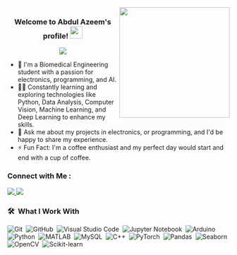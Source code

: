 
<img width="250" align="right" src="https://c.tenor.com/_DOBjnGspYAAAAAM/code-coding.gif">

<h3 align="center">
  Welcome to Abdul Azeem's profile!
  <img src="https://media.giphy.com/media/hvRJCLFzcasrR4ia7z/giphy.gif" width="28">
</h3>

<!-- Typing SVG by DenverCoder1 - https://github.com/DenverCoder1/readme-typing-svg -->
<p align="center">
  <a href="https://github.com/DenverCoder1/readme-typing-svg"><img src="https://readme-typing-svg.herokuapp.com/?lines=AI%20Enthusiast;Always%20learning%20new%20things&font=Fira%20Code&center=true&width=440&height=45&color=f75c7e&vCenter=true&size=22"></a>
</p>



- 🏢 I'm a Biomedical Engineering student with a passion for electronics, programming, and AI.  
- 👨‍💻 Constantly learning and exploring technologies like Python, Data Analysis, Computer Vision, Machine Learning, and Deep Learning to enhance my skills.  
- 💬 Ask me about my projects in electronics, or programming, and I'd be happy to share my experience.  
- ⚡ Fun Fact: I'm a coffee enthusiast and my perfect day would start and end with a cup of coffee.


### Connect with Me :

<a href="https://linkedin.com/in/abdul-azeem-lotfy-elsharkawy-aa42b6290/" target="_blank">
    <img src="https://img.shields.io/badge/-Abdul%20Azeem%20El--Sharkawy-0077B5?style=for-the-badge&logo=LinkedIn&logoColor=white"/>
</a>
<a href="https://t.me/Azema_ElSharkawy" target="_blank">
    <img src="https://img.shields.io/badge/-Abdul%20Azeem%20El--Sharkawy-0077B5?style=for-the-badge&logo=Telegram&logoColor=white"/>
</a>


### 🛠 &nbsp;What I Work With

![Git](https://img.shields.io/badge/-Git-05122A?style=flat&logo=git)&nbsp;
![GitHub](https://img.shields.io/badge/-GitHub-05122A?style=flat&logo=github)&nbsp;
![Visual Studio Code](https://img.shields.io/badge/-Visual%20Studio%20Code-05122A?style=flat&logo=visual-studio-code&logoColor=007ACC)&nbsp;
![Jupyter Notebook](https://img.shields.io/badge/Jupyter%20Notebook-F37626?style=flat-square&logo=jupyter&logoColor=white)&nbsp;
![Arduino](https://img.shields.io/badge/-Arduino-05122A?style=flat&logo=arduino&logoColor=00979D)&nbsp;
![Python](https://img.shields.io/badge/-Python-05122A?style=flat&logo=python)&nbsp;
![MATLAB](https://img.shields.io/badge/-MATLAB-05122A?style=flat&logo=mathworks)&nbsp;
![MySQL](https://img.shields.io/badge/-MySQL-05122A?style=flat&logo=mysql&logoColor=4479A1)&nbsp;
![C++](https://img.shields.io/badge/-C++-05122A?style=flat&logo=c%2B%2B&logoColor=00599C)&nbsp;
![PyTorch](https://img.shields.io/badge/-PyTorch-05122A?style=flat&logo=pytorch)&nbsp;
![Pandas](https://img.shields.io/badge/-Pandas-05122A?style=flat&logo=pandas&logoColor=150458)&nbsp;
![Seaborn](https://img.shields.io/badge/-Seaborn-05122A?style=flat)&nbsp;
![OpenCV](https://img.shields.io/badge/-OpenCV-05122A?style=flat&logo=opencv&logoColor=5C3EE8)&nbsp;
![Scikit-learn](https://img.shields.io/badge/-Scikit%20Learn-05122A?style=flat&logo=scikit-learn&logoColor=F7931E)&nbsp;

